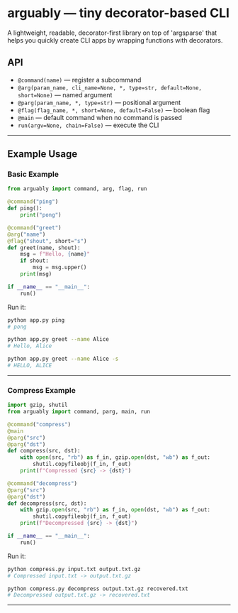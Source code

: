 # arguably — tiny decorator-based CLI
A lightweight, readable, decorator-first library on top of 'argsparse' that helps you quickly create CLI apps by wrapping functions with decorators.


## API
- `@command(name)` — register a subcommand
- `@arg(param_name, cli_name=None, *, type=str, default=None, short=None)` — named argument
- `@parg(param_name, *, type=str)` — positional argument
- `@flag(flag_name, *, short=None, default=False)` — boolean flag
- `@main` — default command when no command is passed
- `run(argv=None, chain=False)` — execute the CLI

---

## Example Usage

### Basic Example
```python
from arguably import command, arg, flag, run

@command("ping")
def ping():
    print("pong")

@command("greet")
@arg("name")
@flag("shout", short="s")
def greet(name, shout):
    msg = f"Hello, {name}"
    if shout:
        msg = msg.upper()
    print(msg)

if __name__ == "__main__":
    run()
```

Run it:
```bash
python app.py ping
# pong

python app.py greet --name Alice
# Hello, Alice

python app.py greet --name Alice -s
# HELLO, ALICE
```

---

### Compress Example
```python
import gzip, shutil
from arguably import command, parg, main, run

@command("compress")
@main
@parg("src")
@parg("dst")
def compress(src, dst):
    with open(src, "rb") as f_in, gzip.open(dst, "wb") as f_out:
        shutil.copyfileobj(f_in, f_out)
    print(f"Compressed {src} -> {dst}")

@command("decompress")
@parg("src")
@parg("dst")
def decompress(src, dst):
    with gzip.open(src, "rb") as f_in, open(dst, "wb") as f_out:
        shutil.copyfileobj(f_in, f_out)
    print(f"Decompressed {src} -> {dst}")

if __name__ == "__main__":
    run()
```

Run it:
```bash
python compress.py input.txt output.txt.gz
# Compressed input.txt -> output.txt.gz

python compress.py decompress output.txt.gz recovered.txt
# Decompressed output.txt.gz -> recovered.txt
```

---
